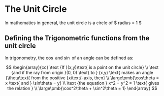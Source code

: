 # The Unit Circle

In mathematics in general, the unit circle is a circle of $ radius = 1 $

## Defining the Trigonometric functions from the unit circle

In trigonometry, the $\cos$ and $\sin$ of an angle can be defined as:

$$
\begin{array}{cc}
\text {If }(x,y)\text{ is a point on the unit circle} \\
\text {and if the ray from origin }(0, 0) \text{ to } (x,y) \text{ makes an angle }\theta\text{ from the positive }x\text{-axis, then} \\
\large\pmb{\cos\theta = x \text{ and } \sin\theta = y} \\
\text {the equation } x^2 = y^2 = 1 \text{ gives the relation } \\
\large\pmb{\cos^2\theta + \sin^2\theta = 1}
\end{array}
$$

